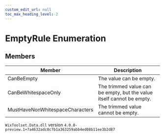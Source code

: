 ```yaml
---
custom_edit_url: null
toc_max_heading_level: 2
---
```

# EmptyRule Enumeration

## Members
| Member | Description |
| ------ | ----------- |
| CanBeEmpty | The value can be empty. |
| CanBeWhitespaceOnly | The trimmed value can be empty, but the value itself cannot be empty. |
| MustHaveNonWhitespaceCharacters | The trimmed value cannot be empty. |
`WixToolset.Data.dll` version `4.0.0-preview.1+7a4632adc0c7b1a363259abb4ed08b11ee3b2d87`
